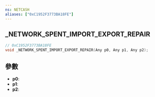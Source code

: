 ```yaml
---
ns: NETCASH
aliases: ["0xC1952F3773BA18FE"]
---
```

## _NETWORK_SPENT_IMPORT_EXPORT_REPAIR

```c
// 0xC1952F3773BA18FE
void _NETWORK_SPENT_IMPORT_EXPORT_REPAIR(Any p0, Any p1, Any p2);
```


## 參數
* **p0**: 
* **p1**: 
* **p2**: 

